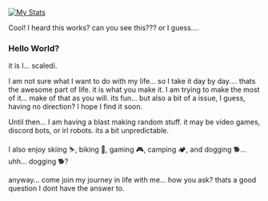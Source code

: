 [![My Stats](https://github-readme-stats.vercel.app/api?username=anuraghazra)](https://github.com/anuraghazra/github-readme-stats)

Cool! I heard this works? can you see this??? or I guess.... 
### Hello World?
it is I... scaledi. 

I am not sure what I want to do with my life... so I take it day by day.... thats the awesome part of life. it is what you make it. I am trying to make the most of it... make of that as you will. its fun... but also a bit of a issue, I guess, having no direction? I hope I find it soon.

Until then... I am having a blast making random stuff. it may be video games, discord bots, or irl robots. its a bit unpredictable.

I also enjoy skiing ⛷️, biking 🚴, gaming 🎮, camping 🏕️, and dogging 🐕... uhh... dogging 🐕?

anyway... come join my journey in life with me... how you ask? thats a good question I dont have the answer to.
<!--
**Scaledi/Scaledi** is a ✨ _special_ ✨ repository because its `README.md` (this file) appears on your GitHub profile.

Here are some ideas to get you started:

- 🔭 I’m currently working on ...
- 🌱 I’m currently learning ...
- 👯 I’m looking to collaborate on ...
- 🤔 I’m looking for help with ...
- 💬 Ask me about ...
- 📫 How to reach me: ...
- 😄 Pronouns: ...
- ⚡ Fun fact: ...
-->
